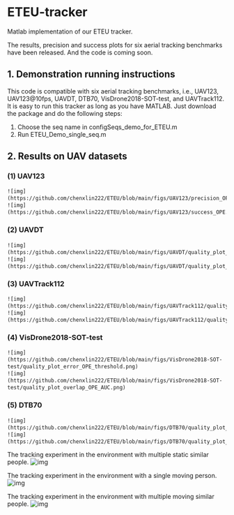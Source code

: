 # ETEU-tracker

Matlab implementation of our ETEU tracker.

The results, precision and success plots for six aerial tracking benchmarks have been released. And the code is coming soon.

## 1. Demonstration running instructions

This code is compatible with six aerial tracking benchmarks, i.e., UAV123, UAV123@10fps, UAVDT, DTB70, VisDrone2018-SOT-test, and UAVTrack112. It is easy to run this tracker as long as you have MATLAB. Just download the package and do the following steps:

  1. Choose the seq name in configSeqs_demo_for_ETEU.m
  2. Run ETEU_Demo_single_seq.m

## 2. Results on UAV datasets

### (1) UAV123
    ![img](https://github.com/chenxlin222/ETEU/blob/main/figs/UAV123/precision_OPE.png)
    ![img](https://github.com/chenxlin222/ETEU/blob/main/figs/UAV123/success_OPE.png)
    
### (2) UAVDT
    ![img](https://github.com/chenxlin222/ETEU/blob/main/figs/UAVDT/quality_plot_error_OPE.png)
    ![img](https://github.com/chenxlin222/ETEU/blob/main/figs/UAVDT/quality_plot_overlap_OPE.png)
    
### (3) UAVTrack112
    ![img](https://github.com/chenxlin222/ETEU/blob/main/figs/UAVTrack112/quality_plot_error_OPE.png)
    ![img](https://github.com/chenxlin222/ETEU/blob/main/figs/UAVTrack112/quality_plot_overlap_OPE.png)

### (4) VisDrone2018-SOT-test
    ![img](https://github.com/chenxlin222/ETEU/blob/main/figs/VisDrone2018-SOT-test/quality_plot_error_OPE_threshold.png)
    ![img](https://github.com/chenxlin222/ETEU/blob/main/figs/VisDrone2018-SOT-test/quality_plot_overlap_OPE_AUC.png)

### (5) DTB70
    ![img](https://github.com/chenxlin222/ETEU/blob/main/figs/DTB70/quality_plot_error_OPE_threshold.png)
    ![img](https://github.com/chenxlin222/ETEU/blob/main/figs/DTB70/quality_plot_overlap_OPE_AUC.png)


The tracking experiment in the environment with multiple static similar people.
![img](https://github.com/chenxlin222/ETEU-tracker/blob/main/img/multi_person_tracking.gif)

The tracking experiment in the environment with a single moving person.
![img](https://github.com/chenxlin222/ETEU-tracker/blob/main/img/single_moving_person_tracking.gif)

The tracking experiment in the environment with multiple moving similar people.
![img](https://github.com/chenxlin222/ETEU-tracker/blob/main/img/multi_person_tracking_moving.gif)
